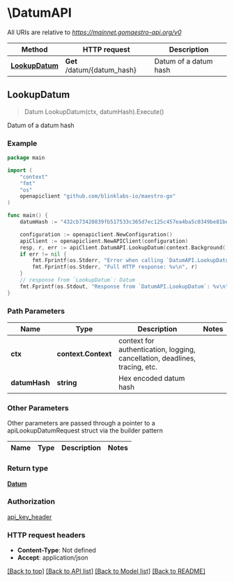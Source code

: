 # \DatumAPI

All URIs are relative to *https://mainnet.gomaestro-api.org/v0*

Method | HTTP request | Description
------------- | ------------- | -------------
[**LookupDatum**](DatumAPI.md#LookupDatum) | **Get** /datum/{datum_hash} | Datum of a datum hash



## LookupDatum

> Datum LookupDatum(ctx, datumHash).Execute()

Datum of a datum hash



### Example

```go
package main

import (
    "context"
    "fmt"
    "os"
    openapiclient "github.com/blinklabs-io/maestro-go"
)

func main() {
    datumHash := "432cb73420839fb517533c365d7ec125c457ea4ba5c0349be81be6796d52ef3b" // string | Hex encoded datum hash

    configuration := openapiclient.NewConfiguration()
    apiClient := openapiclient.NewAPIClient(configuration)
    resp, r, err := apiClient.DatumAPI.LookupDatum(context.Background(), datumHash).Execute()
    if err != nil {
        fmt.Fprintf(os.Stderr, "Error when calling `DatumAPI.LookupDatum``: %v\n", err)
        fmt.Fprintf(os.Stderr, "Full HTTP response: %v\n", r)
    }
    // response from `LookupDatum`: Datum
    fmt.Fprintf(os.Stdout, "Response from `DatumAPI.LookupDatum`: %v\n", resp)
}
```

### Path Parameters


Name | Type | Description  | Notes
------------- | ------------- | ------------- | -------------
**ctx** | **context.Context** | context for authentication, logging, cancellation, deadlines, tracing, etc.
**datumHash** | **string** | Hex encoded datum hash | 

### Other Parameters

Other parameters are passed through a pointer to a apiLookupDatumRequest struct via the builder pattern


Name | Type | Description  | Notes
------------- | ------------- | ------------- | -------------


### Return type

[**Datum**](Datum.md)

### Authorization

[api_key_header](../README.md#api_key_header)

### HTTP request headers

- **Content-Type**: Not defined
- **Accept**: application/json

[[Back to top]](#) [[Back to API list]](../README.md#documentation-for-api-endpoints)
[[Back to Model list]](../README.md#documentation-for-models)
[[Back to README]](../README.md)

